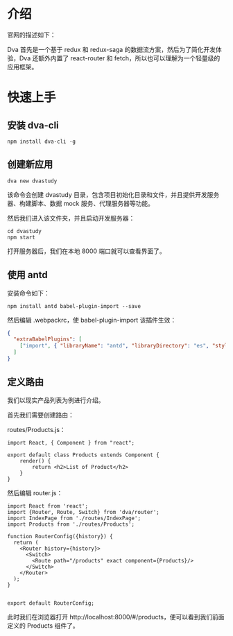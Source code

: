 # 介绍

官网的描述如下：

Dva 首先是一个基于 redux 和 redux-saga 的数据流方案，然后为了简化开发体验，Dva 还额外内置了 react-router 和 fetch，所以也可以理解为一个轻量级的应用框架。

# 快速上手

## 安装 dva-cli

```shell
npm install dva-cli -g
```

## 创建新应用

```shell
dva new dvastudy
```

该命令会创建 dvastudy 目录，包含项目初始化目录和文件，并且提供开发服务器、构建脚本、数据 mock 服务、代理服务器等功能。

然后我们进入该文件夹，并且启动开发服务器：

```shell
cd dvastudy
npm start
```

打开服务器后，我们在本地 8000 端口就可以查看界面了。

## 使用 antd

安装命令如下：

```shell
npm install antd babel-plugin-import --save
```

然后编辑 .webpackrc，使 babel-plugin-import 该插件生效：

```json
{
  "extraBabelPlugins": [
    ["import", { "libraryName": "antd", "libraryDirectory": "es", "style": "css" }]
  ]
}
```

## 定义路由

我们以现实产品列表为例进行介绍。

首先我们需要创建路由：

routes/Products.js：

```react
import React, { Component } from "react";

export default class Products extends Component {
    render() {
        return <h2>List of Product</h2>
    }
}
```

然后编辑 router.js：

```react
import React from 'react';
import {Router, Route, Switch} from 'dva/router';
import IndexPage from './routes/IndexPage';
import Products from './routes/Products';

function RouterConfig({history}) {
  return (
    <Router history={history}>
      <Switch>
        <Route path="/products" exact component={Products}/>
      </Switch>
    </Router>
  );
}


export default RouterConfig;
```

此时我们在浏览器打开 http://localhost:8000/#/products，便可以看到我们前面定义的 Products 组件了。

